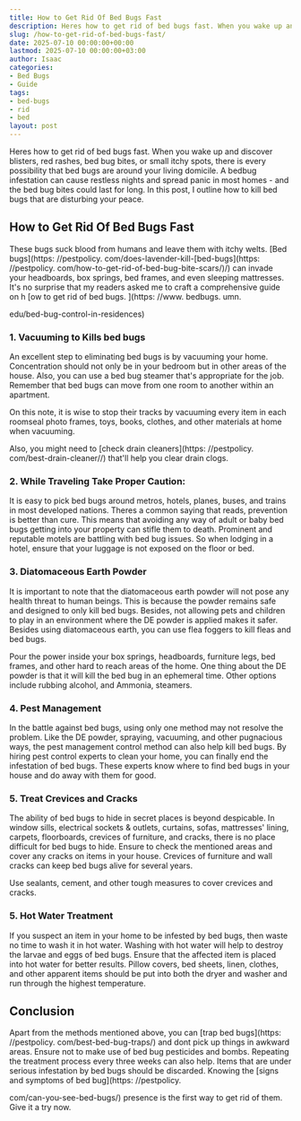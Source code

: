```yaml
---
title: How to Get Rid Of Bed Bugs Fast
description: Heres how to get rid of bed bugs fast. When you wake up and discover blisters, red rashes, bed bug bites , or small itchy spots, there is every possibility...
slug: /how-to-get-rid-of-bed-bugs-fast/
date: 2025-07-10 00:00:00+00:00
lastmod: 2025-07-10 00:00:00+03:00
author: Isaac
categories:
- Bed Bugs
- Guide
tags:
- bed-bugs
- rid
- bed
layout: post
---
```


Heres how to get rid of bed bugs fast. When you wake up and discover blisters, red rashes, bed bug bites, or small itchy spots, there is every possibility that bed bugs are around your living domicile. A bedbug infestation can cause restless nights and spread panic in most homes - and the bed bug bites could last for long. In this post, I outline how to kill bed bugs that are disturbing your peace.

##  How to Get Rid Of Bed Bugs Fast

These bugs suck blood from humans and leave them with itchy welts. [Bed bugs](https: //pestpolicy. com/does-lavender-kill-[bed-bugs](https: //pestpolicy. com/how-to-get-rid-of-bed-bug-bite-scars/)/) can invade your headboards, box springs, bed frames, and even sleeping mattresses. It's no surprise that my readers asked me to craft a comprehensive guide on h [ow to get rid of bed bugs. ](https: //www. bedbugs. umn.

edu/bed-bug-control-in-residences)

###  1. Vacuuming to Kills bed bugs

An excellent step to eliminating bed bugs is by vacuuming your home. Concentration should not only be in your bedroom but in other areas of the house. Also, you can use a bed bug steamer that's appropriate for the job. Remember that bed bugs can move from one room to another within an apartment.

On this note, it is wise to stop their tracks by vacuuming every item in each roomseal photo frames, toys, books, clothes, and other materials at home when vacuuming.

Also, you might need to [check drain cleaners](https: //pestpolicy. com/best-drain-cleaner//) that'll help you clear drain clogs.

###  2. While Traveling Take Proper Caution:

It is easy to pick bed bugs around metros, hotels, planes, buses, and trains in most developed nations. Theres a common saying that reads, prevention is better than cure. This means that avoiding any way of adult or baby bed bugs getting into your property can stifle them to death. Prominent and reputable motels are battling with bed bug issues. So when lodging in a hotel, ensure that your luggage is not exposed on the floor or bed.

###  3. Diatomaceous Earth Powder

It is important to note that the diatomaceous earth powder will not pose any health threat to human beings. This is because the powder remains safe and designed to only kill bed bugs. Besides, not allowing pets and children to play in an environment where the DE powder is applied makes it safer. Besides using diatomaceous earth, you can use flea foggers to kill fleas and bed bugs.

Pour the power inside your box springs, headboards, furniture legs, bed frames, and other hard to reach areas of the home. One thing about the DE powder is that it will kill the bed bug in an ephemeral time. Other options include rubbing alcohol, and Ammonia, steamers.

###  4. Pest Management

In the battle against bed bugs, using only one method may not resolve the problem. Like the DE powder, spraying, vacuuming, and other pugnacious ways, the pest management control method can also help kill bed bugs. By hiring pest control experts to clean your home, you can finally end the infestation of bed bugs. These experts know where to find bed bugs in your house and do away with them for good.

###  5. Treat Crevices and Cracks

The ability of bed bugs to hide in secret places is beyond despicable. In window sills, electrical sockets & outlets, curtains, sofas, mattresses' lining, carpets, floorboards, crevices of furniture, and cracks, there is no place difficult for bed bugs to hide. Ensure to check the mentioned areas and cover any cracks on items in your house. Crevices of furniture and wall cracks can keep bed bugs alive for several years.

Use sealants, cement, and other tough measures to cover crevices and cracks.

###  5. Hot Water Treatment

If you suspect an item in your home to be infested by bed bugs, then waste no time to wash it in hot water. Washing with hot water will help to destroy the larvae and eggs of bed bugs. Ensure that the affected item is placed into hot water for better results. Pillow covers, bed sheets, linen, clothes, and other apparent items should be put into both the dryer and washer and run through the highest temperature.

##  Conclusion

Apart from the methods mentioned above, you can [trap bed bugs](https: //pestpolicy. com/best-bed-bug-traps/) and dont pick up things in awkward areas. Ensure not to make use of bed bug pesticides and bombs. Repeating the treatment process every three weeks can also help. Items that are under serious infestation by bed bugs should be discarded. Knowing the [signs and symptoms of bed bug](https: //pestpolicy.

com/can-you-see-bed-bugs/) presence is the first way to get rid of them. Give it a try now.
